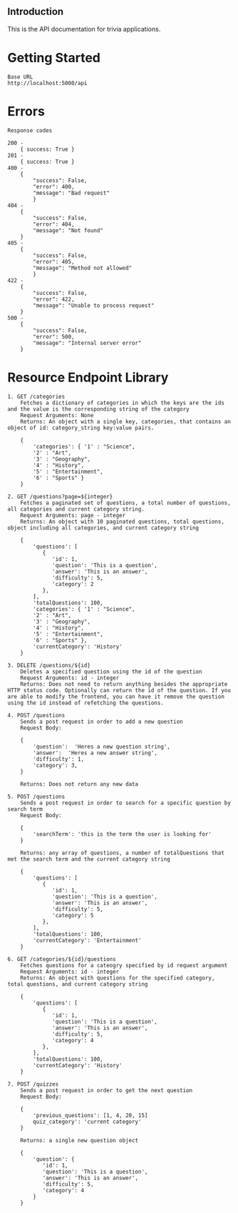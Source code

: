 ## Introduction
This is the API documentation for trivia applications.

# Getting Started
	Base URL
	http://localhost:5000/api
	
# Errors
	Response codes

	200 -
		{ success: True }
	201 - 
		{ success: True }
	400 - 
		{
            "success": False,
            "error": 400,
            "message": "Bad request"
        	}
	404 -
		{
            "success": False,
            "error": 404,
            "message": "Not found"
        }
	405 -
		{
            "success": False,
            "error": 405,
            "message": "Method not allowed"
        	}
	422 -
		{
            "success": False,
            "error": 422,
            "message": "Unable to process request"
        }
	500 -
		{
            "success": False,
            "error": 500,
            "message": "Internal server error"
        }
	   
# Resource Endpoint Library
	
	1. GET /categories
		Fetches a dictionary of categories in which the keys are the ids and the value is the corresponding string of the category
		Request Arguments: None
		Returns: An object with a single key, categories, that contains an object of id: category_string key:value pairs.
		
		{
		    'categories': { '1' : "Science",
		    '2' : "Art",
		    '3' : "Geography",
		    '4' : "History",
		    '5' : "Entertainment",
		    '6' : "Sports" }
		}
		
	2. GET /questions?page=${integer}
		Fetches a paginated set of questions, a total number of questions, all categories and current category string.
		Request Arguments: page - integer
		Returns: An object with 10 paginated questions, total questions, object including all categories, and current category string
		
		{
		    'questions': [
			   {
				  'id': 1,
				  'question': 'This is a question',
				  'answer': 'This is an answer',
				  'difficulty': 5,
				  'category': 2
			   },
		    ],
		    'totalQuestions': 100,
		    'categories': { '1' : "Science",
		    '2' : "Art",
		    '3' : "Geography",
		    '4' : "History",
		    '5' : "Entertainment",
		    '6' : "Sports" },
		    'currentCategory': 'History'
		}
		
	3. DELETE /questions/${id}
		Deletes a specified question using the id of the question
		Request Arguments: id - integer
		Returns: Does not need to return anything besides the appropriate HTTP status code. Optionally can return the id of the question. If you are able to modify the frontend, you can have it remove the question using the id instead of refetching the questions.
		
	4. POST /questions
		Sends a post request in order to add a new question
		Request Body:
		
		{
		    'question':  'Heres a new question string',
		    'answer':  'Heres a new answer string',
		    'difficulty': 1,
		    'category': 3,
		}
		
		Returns: Does not return any new data
		
	5. POST /questions
		Sends a post request in order to search for a specific question by search term
		Request Body:
		
		{
		    'searchTerm': 'this is the term the user is looking for'
		}
		
		Returns: any array of questions, a number of totalQuestions that met the search term and the current category string
		
		{
		    'questions': [
			   {
				  'id': 1,
				  'question': 'This is a question',
				  'answer': 'This is an answer',
				  'difficulty': 5,
				  'category': 5
			   },
		    ],
		    'totalQuestions': 100,
		    'currentCategory': 'Entertainment'
		}
		
	6. GET /categories/${id}/questions
		Fetches questions for a cateogry specified by id request argument
		Request Arguments: id - integer
		Returns: An object with questions for the specified category, total questions, and current category string
		
		{
		    'questions': [
			   {
				  'id': 1,
				  'question': 'This is a question',
				  'answer': 'This is an answer',
				  'difficulty': 5,
				  'category': 4
			   },
		    ],
		    'totalQuestions': 100,
		    'currentCategory': 'History'
		}
		
	7. POST /quizzes
		Sends a post request in order to get the next question
		Request Body:
		
		{
		    'previous_questions': [1, 4, 20, 15]
		    quiz_category': 'current category'
		}
		
		Returns: a single new question object
		
		{
		    'question': {
			   'id': 1,
			   'question': 'This is a question',
			   'answer': 'This is an answer',
			   'difficulty': 5,
			   'category': 4
		    }
		}
